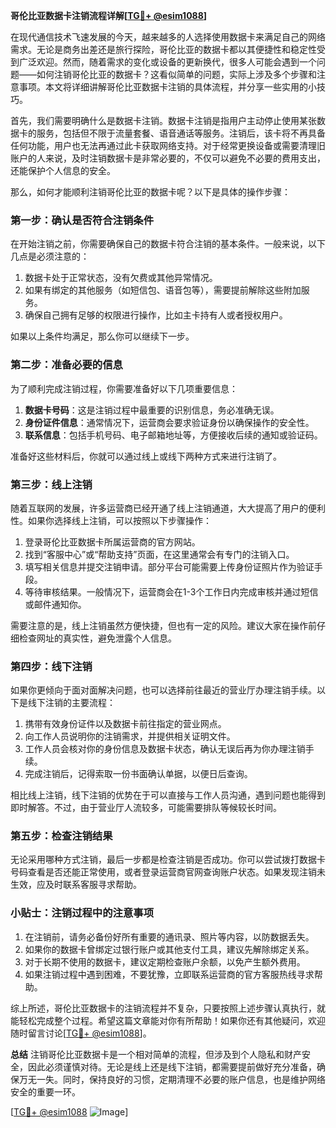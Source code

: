 **哥伦比亚数据卡注销流程详解[[TG💪+ @esim1088](https://t.me/s/esim1088)]**

在现代通信技术飞速发展的今天，越来越多的人选择使用数据卡来满足自己的网络需求。无论是商务出差还是旅行探险，哥伦比亚的数据卡都以其便捷性和稳定性受到广泛欢迎。然而，随着需求的变化或设备的更新换代，很多人可能会遇到一个问题——如何注销哥伦比亚的数据卡？这看似简单的问题，实际上涉及多个步骤和注意事项。本文将详细讲解哥伦比亚数据卡注销的具体流程，并分享一些实用的小技巧。

首先，我们需要明确什么是数据卡注销。数据卡注销是指用户主动停止使用某张数据卡的服务，包括但不限于流量套餐、语音通话等服务。注销后，该卡将不再具备任何功能，用户也无法再通过此卡获取网络支持。对于经常更换设备或需要清理旧账户的人来说，及时注销数据卡是非常必要的，不仅可以避免不必要的费用支出，还能保护个人信息的安全。

那么，如何才能顺利注销哥伦比亚的数据卡呢？以下是具体的操作步骤：

### **第一步：确认是否符合注销条件**
在开始注销之前，你需要确保自己的数据卡符合注销的基本条件。一般来说，以下几点是必须注意的：
1. 数据卡处于正常状态，没有欠费或其他异常情况。
2. 如果有绑定的其他服务（如短信包、语音包等），需要提前解除这些附加服务。
3. 确保自己拥有足够的权限进行操作，比如主卡持有人或者授权用户。

如果以上条件均满足，那么你可以继续下一步。

### **第二步：准备必要的信息**
为了顺利完成注销过程，你需要准备好以下几项重要信息：
1. **数据卡号码**：这是注销过程中最重要的识别信息，务必准确无误。
2. **身份证件信息**：通常情况下，运营商会要求验证身份以确保操作的安全性。
3. **联系信息**：包括手机号码、电子邮箱地址等，方便接收后续的通知或验证码。

准备好这些材料后，你就可以通过线上或线下两种方式来进行注销了。

### **第三步：线上注销**
随着互联网的发展，许多运营商已经开通了线上注销通道，大大提高了用户的便利性。如果你选择线上注销，可以按照以下步骤操作：
1. 登录哥伦比亚数据卡所属运营商的官方网站。
2. 找到“客服中心”或“帮助支持”页面，在这里通常会有专门的注销入口。
3. 填写相关信息并提交注销申请。部分平台可能需要上传身份证照片作为验证手段。
4. 等待审核结果。一般情况下，运营商会在1-3个工作日内完成审核并通过短信或邮件通知你。

需要注意的是，线上注销虽然方便快捷，但也有一定的风险。建议大家在操作前仔细检查网址的真实性，避免泄露个人信息。

### **第四步：线下注销**
如果你更倾向于面对面解决问题，也可以选择前往最近的营业厅办理注销手续。以下是线下注销的主要流程：
1. 携带有效身份证件以及数据卡前往指定的营业网点。
2. 向工作人员说明你的注销需求，并提供相关证明文件。
3. 工作人员会核对你的身份信息及数据卡状态，确认无误后再为你办理注销手续。
4. 完成注销后，记得索取一份书面确认单据，以便日后查询。

相比线上注销，线下注销的优势在于可以直接与工作人员沟通，遇到问题也能得到即时解答。不过，由于营业厅人流较多，可能需要排队等候较长时间。

### **第五步：检查注销结果**
无论采用哪种方式注销，最后一步都是检查注销是否成功。你可以尝试拨打数据卡号码查看是否还能正常使用，或者登录运营商官网查询账户状态。如果发现注销未生效，应及时联系客服寻求帮助。

### **小贴士：注销过程中的注意事项**
1. 在注销前，请务必备份好所有重要的通讯录、照片等内容，以防数据丢失。
2. 如果你的数据卡曾绑定过银行账户或其他支付工具，建议先解除绑定关系。
3. 对于长期不使用的数据卡，建议定期检查账户余额，以免产生额外费用。
4. 如果注销过程中遇到困难，不要犹豫，立即联系运营商的官方客服热线寻求帮助。

综上所述，哥伦比亚数据卡的注销流程并不复杂，只要按照上述步骤认真执行，就能轻松完成整个过程。希望这篇文章能对你有所帮助！如果你还有其他疑问，欢迎随时留言讨论[[TG💪+ @esim1088](https://t.me/s/esim1088)]。

**总结**
注销哥伦比亚数据卡是一个相对简单的流程，但涉及到个人隐私和财产安全，因此必须谨慎对待。无论是线上还是线下注销，都需要提前做好充分准备，确保万无一失。同时，保持良好的习惯，定期清理不必要的账户信息，也是维护网络安全的重要一环。

[[TG💪+ @esim1088](https://t.me/s/esim1088) ![Image](https://i.postimg.cc/4NQfJmqS/Snipaste-2025-05-13-00-14-12.png)]